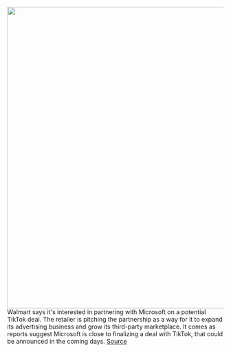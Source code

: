 <img src='https://cdn.vox-cdn.com/thumbor/NJQVSGZfc3pJ5geoq_DQrF3o5u4=/0x0:5760x3840/1200x800/filters:focal(2420x1460:3340x2380)/cdn.vox-cdn.com/uploads/chorus_image/image/67303704/1268140229.jpg.0.jpg' width='700px' /><br/>
Walmart says it's interested in partnering with Microsoft on a potential TikTok deal. The retailer is pitching the partnership as a way for it to expand its advertising business and grow its third-party marketplace. It comes as reports suggest Microsoft is close to finalizing a deal with TikTok, that could be announced in the coming days.
<a href='https://www.theverge.com/2020/8/27/21404142/walmart-microsoft-tiktok-deal'> Source <a/>